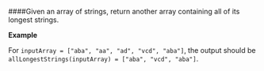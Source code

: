 ####Given an array of strings, return another array containing all of its longest strings.

**Example**

For ``inputArray = ["aba", "aa", "ad", "vcd", "aba"]``, the output should be
``allLongestStrings(inputArray) = ["aba", "vcd", "aba"]``.
